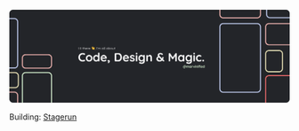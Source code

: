 ![logo](https://github.com/Marvinified/Marvinified/raw/master/header.png)

Building: [Stagerun](https://stagerun.ai)
  
